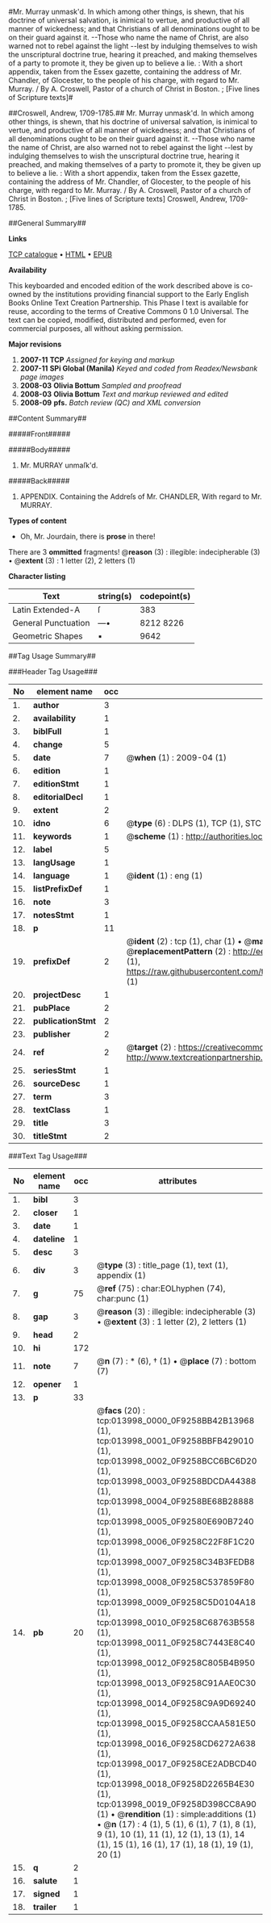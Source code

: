 #Mr. Murray unmask'd. In which among other things, is shewn, that his doctrine of universal salvation, is inimical to vertue, and productive of all manner of wickedness; and that Christians of all denominations ought to be on their guard against it. --Those who name the name of Christ, are also warned not to rebel against the light --lest by indulging themselves to wish the unscriptural doctrine true, hearing it preached, and making themselves of a party to promote it, they be given up to believe a lie. : With a short appendix, taken from the Essex gazette, containing the address of Mr. Chandler, of Glocester, to the people of his charge, with regard to Mr. Murray. / By A. Croswell, Pastor of a church of Christ in Boston. ; [Five lines of Scripture texts]#

##Croswell, Andrew, 1709-1785.##
Mr. Murray unmask'd. In which among other things, is shewn, that his doctrine of universal salvation, is inimical to vertue, and productive of all manner of wickedness; and that Christians of all denominations ought to be on their guard against it. --Those who name the name of Christ, are also warned not to rebel against the light --lest by indulging themselves to wish the unscriptural doctrine true, hearing it preached, and making themselves of a party to promote it, they be given up to believe a lie. : With a short appendix, taken from the Essex gazette, containing the address of Mr. Chandler, of Glocester, to the people of his charge, with regard to Mr. Murray. / By A. Croswell, Pastor of a church of Christ in Boston. ; [Five lines of Scripture texts]
Croswell, Andrew, 1709-1785.

##General Summary##

**Links**

[TCP catalogue](http://www.ota.ox.ac.uk/tcp/)  • 
[HTML](http://tei.it.ox.ac.uk/tcp/Texts-HTML/free/N11/N11046.html)  • 
[EPUB](http://tei.it.ox.ac.uk/tcp/Texts-EPUB/free/N11/N11046.epub)

**Availability**

This keyboarded and encoded edition of the
	       work described above is co-owned by the institutions
	       providing financial support to the Early English Books
	       Online Text Creation Partnership. This Phase I text is
	       available for reuse, according to the terms of Creative
	       Commons 0 1.0 Universal. The text can be copied,
	       modified, distributed and performed, even for
	       commercial purposes, all without asking permission.

**Major revisions**

1. __2007-11__ __TCP__ *Assigned for keying and markup*
1. __2007-11__ __SPi Global (Manila)__ *Keyed and coded from Readex/Newsbank page images*
1. __2008-03__ __Olivia Bottum__ *Sampled and proofread*
1. __2008-03__ __Olivia Bottum__ *Text and markup reviewed and edited*
1. __2008-09__ __pfs.__ *Batch review (QC) and XML conversion*

##Content Summary##

#####Front#####

#####Body#####

1. Mr. MURRAY unmaſk'd.

#####Back#####

1. APPENDIX. Containing the Addreſs of Mr. CHANDLER, With regard to Mr. MURRAY.

**Types of content**

  * Oh, Mr. Jourdain, there is **prose** in there!

There are 3 **ommitted** fragments! 
 @__reason__ (3) : illegible: indecipherable (3)  •  @__extent__ (3) : 1 letter (2), 2 letters (1)

**Character listing**


|Text|string(s)|codepoint(s)|
|---|---|---|
|Latin Extended-A|ſ|383|
|General Punctuation|—•|8212 8226|
|Geometric Shapes|▪|9642|

##Tag Usage Summary##

###Header Tag Usage###

|No|element name|occ|attributes|
|---|---|---|---|
|1.|__author__|3||
|2.|__availability__|1||
|3.|__biblFull__|1||
|4.|__change__|5||
|5.|__date__|7| @__when__ (1) : 2009-04 (1)|
|6.|__edition__|1||
|7.|__editionStmt__|1||
|8.|__editorialDecl__|1||
|9.|__extent__|2||
|10.|__idno__|6| @__type__ (6) : DLPS (1), TCP (1), STC (1), NOTIS (1), IMAGE-SET (1), EVANS-CITATION (1)|
|11.|__keywords__|1| @__scheme__ (1) : http://authorities.loc.gov/ (1)|
|12.|__label__|5||
|13.|__langUsage__|1||
|14.|__language__|1| @__ident__ (1) : eng (1)|
|15.|__listPrefixDef__|1||
|16.|__note__|3||
|17.|__notesStmt__|1||
|18.|__p__|11||
|19.|__prefixDef__|2| @__ident__ (2) : tcp (1), char (1)  •  @__matchPattern__ (2) : ([0-9\-]+):([0-9IVX]+) (1), (.+) (1)  •  @__replacementPattern__ (2) : http://eebo.chadwyck.com/downloadtiff?vid=$1&page=$2 (1), https://raw.githubusercontent.com/textcreationpartnership/Texts/master/tcpchars.xml#$1 (1)|
|20.|__projectDesc__|1||
|21.|__pubPlace__|2||
|22.|__publicationStmt__|2||
|23.|__publisher__|2||
|24.|__ref__|2| @__target__ (2) : https://creativecommons.org/publicdomain/zero/1.0/ (1), http://www.textcreationpartnership.org/docs/. (1)|
|25.|__seriesStmt__|1||
|26.|__sourceDesc__|1||
|27.|__term__|3||
|28.|__textClass__|1||
|29.|__title__|3||
|30.|__titleStmt__|2||


###Text Tag Usage###

|No|element name|occ|attributes|
|---|---|---|---|
|1.|__bibl__|3||
|2.|__closer__|1||
|3.|__date__|1||
|4.|__dateline__|1||
|5.|__desc__|3||
|6.|__div__|3| @__type__ (3) : title_page (1), text (1), appendix (1)|
|7.|__g__|75| @__ref__ (75) : char:EOLhyphen (74), char:punc (1)|
|8.|__gap__|3| @__reason__ (3) : illegible: indecipherable (3)  •  @__extent__ (3) : 1 letter (2), 2 letters (1)|
|9.|__head__|2||
|10.|__hi__|172||
|11.|__note__|7| @__n__ (7) : * (6), † (1)  •  @__place__ (7) : bottom (7)|
|12.|__opener__|1||
|13.|__p__|33||
|14.|__pb__|20| @__facs__ (20) : tcp:013998_0000_0F9258BB42B13968 (1), tcp:013998_0001_0F9258BBFB429010 (1), tcp:013998_0002_0F9258BCC6BC6D20 (1), tcp:013998_0003_0F9258BDCDA44388 (1), tcp:013998_0004_0F9258BE68B28888 (1), tcp:013998_0005_0F92580E690B7240 (1), tcp:013998_0006_0F9258C22F8F1C20 (1), tcp:013998_0007_0F9258C34B3FEDB8 (1), tcp:013998_0008_0F9258C537859F80 (1), tcp:013998_0009_0F9258C5D0104A18 (1), tcp:013998_0010_0F9258C68763B558 (1), tcp:013998_0011_0F9258C7443E8C40 (1), tcp:013998_0012_0F9258C805B4B950 (1), tcp:013998_0013_0F9258C91AAE0C30 (1), tcp:013998_0014_0F9258C9A9D69240 (1), tcp:013998_0015_0F9258CCAA581E50 (1), tcp:013998_0016_0F9258CD6272A638 (1), tcp:013998_0017_0F9258CE2ADBCD40 (1), tcp:013998_0018_0F9258D2265B4E30 (1), tcp:013998_0019_0F9258D398CC8A90 (1)  •  @__rendition__ (1) : simple:additions (1)  •  @__n__ (17) : 4 (1), 5 (1), 6 (1), 7 (1), 8 (1), 9 (1), 10 (1), 11 (1), 12 (1), 13 (1), 14 (1), 15 (1), 16 (1), 17 (1), 18 (1), 19 (1), 20 (1)|
|15.|__q__|2||
|16.|__salute__|1||
|17.|__signed__|1||
|18.|__trailer__|1||
